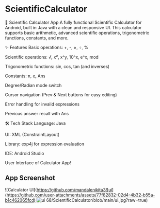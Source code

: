 # ScientificCalculator
📱 Scientific Calculator App
A fully functional Scientific Calculator for Android, built in Java with a clean and responsive UI.
This calculator supports basic arithmetic, advanced scientific operations, trigonometric functions, constants, and more.

✨ Features
Basic operations: +, -, ×, ÷, %

Scientific operations: √, x², x^y, 10^x, e^x, mod

Trigonometric functions: sin, cos, tan (and inverses)

Constants: π, e, Ans

Degree/Radian mode switch

Cursor navigation (Prev & Next buttons for easy editing)

Error handling for invalid expressions

Previous answer recall with Ans

🛠 Tech Stack
Language: Java

UI: XML (ConstraintLayout)

Library: exp4j for expression evaluation

IDE: Android Studio

User Interface of Calculator App!
## App Screenshot
![Calculator UI](https://github.com/mandalenikita3![ui](https://github.com/user-attachments/assets/77f82832-02d4-4b32-b55a-b1c462065fcd)
![ui](https://github.com/user-attachments/assets/fb0b640a-bab4-4d71-bd50-c78b14f9e630)
68/ScientificCalculator/blob/main/ui.jpg?raw=true)



